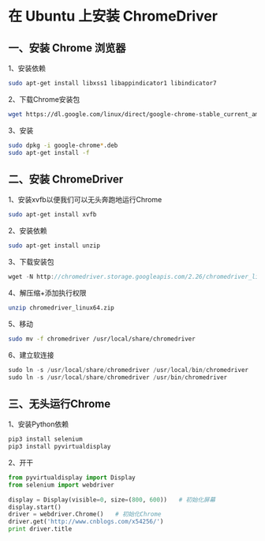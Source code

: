 # 在 Ubuntu 上安装 ChromeDriver

## 一、安装 Chrome 浏览器

1、安装依赖  
```bash
sudo apt-get install libxss1 libappindicator1 libindicator7
```

2、下载Chrome安装包  
```bash
wget https://dl.google.com/linux/direct/google-chrome-stable_current_amd64.deb
```

3、安装  
```bash
sudo dpkg -i google-chrome*.deb
sudo apt-get install -f
```

## 二、安装 ChromeDriver
 
1、安装xvfb以便我们可以无头奔跑地运行Chrome  
```bash
sudo apt-get install xvfb
```

2、安装依赖  
```bash
sudo apt-get install unzip
```

3、下载安装包  
```cpp
wget -N http://chromedriver.storage.googleapis.com/2.26/chromedriver_linux64.zip
```

4、解压缩+添加执行权限  
```bash
unzip chromedriver_linux64.zip
```

5、移动  
```bash
sudo mv -f chromedriver /usr/local/share/chromedriver
```

6、建立软连接   
```cpp
sudo ln -s /usr/local/share/chromedriver /usr/local/bin/chromedriver
sudo ln -s /usr/local/share/chromedriver /usr/bin/chromedriver
```

## 三、无头运行Chrome

1、安装Python依赖   
```bash
pip3 install selenium
pip3 install pyvirtualdisplay
```

2、开干   
```python
from pyvirtualdisplay import Display
from selenium import webdriver
 
display = Display(visible=0, size=(800, 600))　　# 初始化屏幕
display.start()　　
driver = webdriver.Chrome()　　# 初始化Chrome
driver.get('http://www.cnblogs.com/x54256/')
print driver.title
```